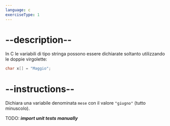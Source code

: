```yaml
---
language: c
exerciseType: 1
---
```


# --description--

In C le variabili di tipo stringa possono essere dichiarate soltanto utilizzando le doppie virgolette:
```c
char x[] = "Maggio";
```

# --instructions--

Dichiara una variabile denominata `mese` con il valore `"giugno"` (tutto minuscolo).

TODO: ___import unit tests manually___
